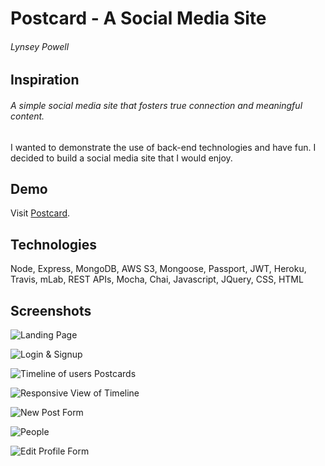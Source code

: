 # Postcard - A Social Media Site
###### Lynsey Powell

## Inspiration
###### A simple social media site that fosters true connection and meaningful content.
I wanted to demonstrate the use of back-end technologies and have fun. I decided to build a social
media site that I would enjoy.  

## Demo
Visit [Postcard](https://postcard-2018.herokuapp.com/).

## Technologies
Node, Express, MongoDB, AWS S3, Mongoose, Passport, JWT, Heroku, Travis, mLab, REST APIs, Mocha, Chai,
Javascript, JQuery, CSS, HTML

## Screenshots
![Landing Page](https://s3.amazonaws.com/postcard-photo-repo-dev/Screenshots/Landing.PNG)

![Login & Signup](https://s3.amazonaws.com/postcard-photo-repo-dev/Screenshots/login.PNG)

![Timeline of users Postcards](https://s3.amazonaws.com/postcard-photo-repo-dev/Screenshots/Timeline.PNG)

![Responsive View of Timeline](https://s3.amazonaws.com/postcard-photo-repo-dev/Screenshots/responsive.PNG)

![New Post Form](https://s3.amazonaws.com/postcard-photo-repo-dev/Screenshots/New+Post.PNG)

![People](https://s3.amazonaws.com/postcard-photo-repo-dev/Screenshots/People.PNG)

![Edit Profile Form](https://s3.amazonaws.com/postcard-photo-repo-dev/Screenshots/Edit+Profile.PNG)
